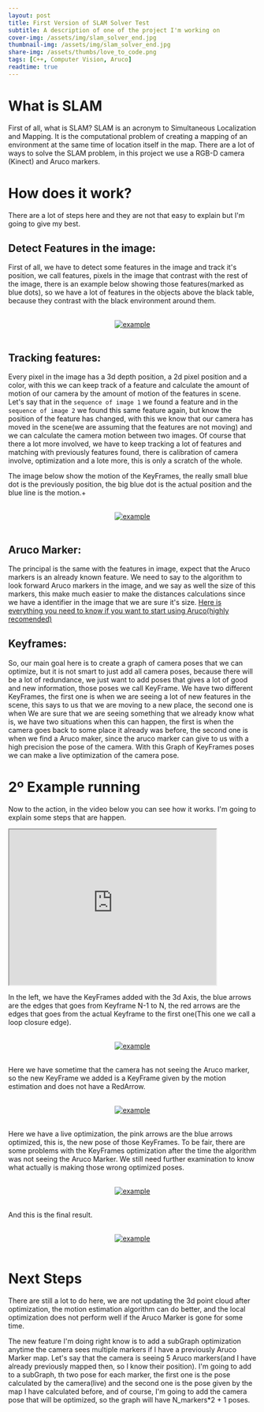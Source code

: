```yaml
---
layout: post
title: First Version of SLAM Solver Test
subtitle: A description of one of the project I'm working on
cover-img: /assets/img/slam_solver_end.jpg
thumbnail-img: /assets/img/slam_solver_end.jpg
share-img: /assets/thumbs/love_to_code.png
tags: [C++, Computer Vision, Aruco]
readtime: true
---
```


# What is SLAM

First of all, what is SLAM? SLAM is an acronym to Simultaneous Localization and Mapping. It is the computational problem of creating a mapping of an environment at the same time of location itself in the map. There are a lot of ways to solve the SLAM problem, in this project we use a RGB-D camera (Kinect) and Aruco markers.

# How does it work?

There are a lot of steps here and they are not that easy to explain but I'm going to give my best.

## Detect Features in the image: 

  First of all, we have to detect some features in the image and track it's position, we call features, pixels in the image that contrast with the rest of the image, there is an example below showing those features(marked as blue dots), so we have a lot of features in the objects above the black table, because they contrast with the black environment around them.

<br />
<div style="text-align:center;">
  <a href="/MyBlog/assets/img/slam_solver_test/features.png">
    <img src="/MyBlog/assets/img/slam_solver_test/features.png" alt="example">
  </a>
</div>
<br />

## Tracking features: 

  Every pixel in the image has a 3d depth position, a 2d pixel position and a color, with this we can keep track of a feature and calculate the amount of motion of our camera by the amount of motion of the features in scene. Let's say that in the ```sequence of image 1``` we found a feature and in the ```sequence of image 2``` we found this same feature again, but know the position of the feature has changed, with this we know that our camera has moved in the scene(we are assuming that the features are not moving) and we can calculate the camera motion between two images. 
  Of course that there a lot more involved, we have to keep tracking a lot of features and matching with previously features found, there is calibration of camera involve, optimization and a lote more, this is only a scratch of the whole. 

  The image below show the motion of the KeyFrames, the really small blue dot is the previously position, the big blue dot is the actual position and the blue line is the motion.+

<br />
<div style="text-align:center;">
  <a href="/MyBlog/assets/img/slam_solver_test/motion_estimation.png">
    <img src="/MyBlog/assets/img/slam_solver_test/motion_estimation.png" alt="example">
  </a>
</div>
<br />

## Aruco Marker:
  The principal is the same with the features in image, expect that the Aruco markers is an already known feature. We need to say to the algorithm to look forward Aruco markers in the image, and we say as well the size of this markers, this make much easier to make the distances calculations since we have a identifier in the image that we are sure it's size.   <a href="https://docs.opencv.org/master/d5/dae/tutorial_aruco_detection.html">Here is everything you need to know if you want to start using Aruco(highly recomended)</a> 

## Keyframes:

  So, our main goal here is to create a graph of camera poses that we can optimize, but it is not smart to just add all camera poses, because there will be a lot of redundance, we just want to add poses that gives a lot of good and new information, those poses we call KeyFrame.
  We have two different KeyFrames, the first one is when we are seeing a lot of new features in the scene, this says to us that we are moving to a new place, the second one is when We are sure that we are seeing something that we already know what is, we have two situations when this can happen, the first is when the camera goes back to some place it already was before, the second one is when we find a Aruco maker, since the aruco marker can give to us with a high precision the pose of the camera. 
  With this Graph of KeyFrames poses we can make a live optimization of the camera pose.
  

# 2º Example running

Now to the action, in the video below you can see how it works. I'm going to explain some steps that are happen.
<iframe width="420" height="315"
src="https://www.youtube.com/watch?v=esQundkMeLU&ab_channel=SarmentoScience">
</iframe>

In the left, we have the KeyFrames added with the 3d Axis, the blue arrows are the edges that goes from Keyframe N-1 to N, the red arrows are the edges that goes from the actual Keyframe to the first one(This one we call a loop closure edge).

<br />
<div style="text-align:center;">
  <a href="/MyBlog/assets/img/slam_solver_test/slam_solver_start.png">
    <img src="/MyBlog/assets/img/slam_solver_test/slam_solver_start.png" alt="example">
  </a>
</div>
<br />

Here we have sometime that the camera has not seeing the Aruco marker, so the new KeyFrame we added is a KeyFrame given by the motion estimation and does not have a RedArrow.


<br />
<div style="text-align:center;">
  <a href="/MyBlog/assets/img/slam_solver_test/slam_solver_not_seeing_aruco.png">
    <img src="/MyBlog/assets/img/slam_solver_test/slam_solver_not_seeing_aruco.png" alt="example">
  </a>
</div>
<br />


Here we have a live optimization, the pink arrows are the blue arrows optimized, this is, the new pose of those KeyFrames. To be fair, there are some problems with the KeyFrames optimization after the time the algorithm was not seeing the Aruco Marker. We still need further examination to know what actually is making those wrong optimized poses. 

<br />
<div style="text-align:center;">
  <a href="/MyBlog/assets/img/slam_solver_test/slam_solver_local_optimization.png">
    <img src="/MyBlog/assets/img/slam_solver_test/slam_solver_local_optimization.png" alt="example">
  </a>
</div>
<br />


And this is the final result.


<br />
<div style="text-align:center;">
  <a href="/MyBlog/assets/img/slam_solver_test/slam_solver_end.png">
    <img src="/MyBlog/assets/img/slam_solver_test/slam_solver_end.png" alt="example">
  </a>
</div>
<br />

# Next Steps

There are still a lot to do here, we are not updating the 3d point cloud after optimization, the motion estimation algorithm can do better, and the local optimization does not perform well if the Aruco Marker is gone for some time. 

The new feature I'm doing right know is to add a subGraph optimization anytime the camera sees multiple markers if I have a previously Aruco Marker map. Let's say that the camera is seeing 5 Aruco markers(and I have already previously mapped then, so I know their position). I'm going to add to a subGraph, th two pose for each marker, the first one is the pose calculated by the camera(live) and the second one is the pose given by the map I have calculated before, and of course, I'm going to add the camera pose that will be optimized, so the graph will have N_markers*2 + 1 poses. 